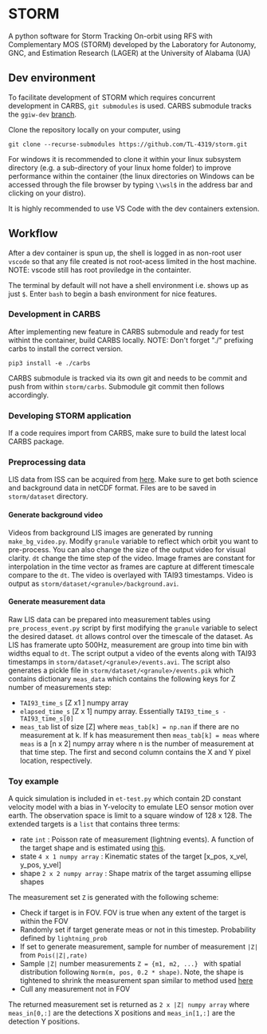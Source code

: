 STORM
======
A python software for Storm Tracking On-orbit using RFS with Complementary MOS (STORM) developed by the Laboratory for Autonomy, GNC, and Estimation Research (LAGER) at the University of Alabama (UA)

## Dev environment
To facilitate development of STORM which requires concurrent development in CARBS, ```git submodules``` is used. CARBS submodule tracks the ```ggiw-dev``` [branch](https://github.com/drjdlarson/carbs/tree/ggiw-dev).

Clone the repository locally on your computer, using

```
git clone --recurse-submodules https://github.com/TL-4319/storm.git
```

For windows it is recommended to clone it within your linux subsystem directory (e.g. a sub-directory of your linux home folder) to improve performance within the container (the linux directories on Windows can be accessed through the file browser by typing ```\\wsl$``` in the address bar and clicking on your distro).

It is highly recommended to use VS Code with the dev containers extension. 

## Workflow
After a dev container is spun up, the shell is logged in as non-root user ```vscode``` so that any file created is not root-acess limited in the host machine. NOTE: vscode still has root proviledge in the containter.

The terminal by default will not have a shell environment i.e. shows up as just ```$```. Enter ```bash``` to begin a bash environment for nice features.

### Development in CARBS
After implementing new feature in CARBS submodule and ready for test withint the container, build CARBS locally. NOTE: Don't forget "./" prefixing carbs to install the correct version.

```
pip3 install -e ./carbs
```

CARBS submodule is tracked via its own git and needs to be commit and push from within ```storm/carbs```. Submodule git commit then follows accordingly.

### Developing STORM application
If a code requires import from CARBS, make sure to build the latest local CARBS package.

### Preprocessing data
LIS data from ISS can be acquired from [here](https://search.earthdata.nasa.gov/search?q=lightning&fi=LIS). Make sure to get both science and background data in netCDF format. Files are to be saved in ```storm/dataset``` directory.

#### Generate background video
Videos from background LIS images are generated by running ```make_bg_video.py```. Modify ```granule``` variable to reflect which orbit you want to pre-process. You can also change the size of the output video for visual clarity. ```dt``` change the time step of the video. Image frames are constant for interpolation in the time vector as frames are capture at different timescale compare to the ```dt```. The video is overlayed with TAI93 timestamps. Video is output as ```storm/dataset/<granule>/background.avi```.

#### Generate measurement data
Raw LIS data can be prepared into measurement tables using ```pre_process_event.py``` script by first modifying the ```granule``` variable to select the desired dataset. ```dt``` allows control over the timescale of the dataset. As LIS has framerate upto 500Hz, measurement are group into time bin with widths equal to ```dt```. The script output a video of the events along with TAI93 timestamps in ```storm/dataset/<granule>/events.avi```. The script also generates a pickle file in ```storm/dataset/<granule>/events.pik``` which contains dictionary ```meas_data``` which contains the following keys for Z number of measurements step:
- ```TAI93_time_s``` [Z x1 ] numpy array
- ```elapsed_time_s``` [Z x 1] numpy array. Essentially ```TAI93_time_s - TAI93_time_s[0]```
- ```meas_tab``` list of size [Z] where ```meas_tab[k] = np.nan``` if there are no measurement at k. If k has measurement then ```meas_tab[k] = meas``` where ```meas``` is a [n x 2] numpy array where n is the number of measurement at that time step. The first and second column contains the X and Y pixel location, respectively. 

### Toy example
A quick simulation is included in ```et-test.py``` which contain 2D constant velocity model with a bias in Y-velocity to emulate LEO sensor motion over earth. The observation space is limit to a square window of 128 x 128. The extended targets is a ```list``` that contains three terms:
-   rate ```int``` : Poisson rate of measurement (lightning events). A function of the target shape and is estimated using [this](./ref/lightning_mapper/Journal%20of%20Geophysical%20Research%20%20Atmospheres%20-%202008%20-%20Deierling%20-%20Total%20lightning%20activity%20as%20an%20indicator%20of%20updraft.pdf).
- state ```4 x 1 numpy array``` : Kinematic states of the target [x_pos, x_vel, y_pos, y_vel] 
- shape ```2 x 2 numpy array``` : Shape matrix of the target assuming ellipse shapes

The measurement set ```Z``` is generated with the following scheme:
- Check if target is in FOV. FOV is true when any extent of the target is within the FOV
- Randomly set if target generate meas or not in this timestep. Probability defined by ```lightning_prob```
- If set to generate measurement, sample for number of measurement ```|Z|``` from ```Pois(|Z|,rate)```
- Sample ```|Z|``` number measurements ```Z = {m1, m2, ...} ``` with spatial distribution following ```Norm(m, pos, 0.2 * shape)```. Note, the shape is tightened to shrink the measurement span similar to method used [here](/ref/GGIW/Tracking_of_Extended_Objects_and_Group_Targets_Using_Random_Matrices.pdf)
- Cull any measurement not in FOV

The returned measurement set is returned as ```2 x |Z| numpy array``` where ```meas_in[0,:]``` are the detections X positions and ```meas_in[1,:]``` are the detection Y positions.

